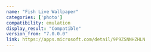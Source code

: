 ```yaml
---
name: "Fish Live Wallpaper"
categories: ['photo']
compatibility: emulation
display_result: "Compatible"
version_from: "7.0.0.0"
link: https://apps.microsoft.com/detail/9P9ZSNNHZHLN
---
```


